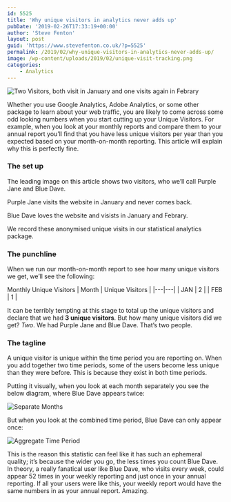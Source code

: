 ```yaml
---
id: 5525
title: 'Why unique visitors in analytics never adds up'
pubDate: '2019-02-26T17:33:19+00:00'
author: 'Steve Fenton'
layout: post
guid: 'https://www.stevefenton.co.uk/?p=5525'
permalink: /2019/02/why-unique-visitors-in-analytics-never-adds-up/
image: /wp-content/uploads/2019/02/unique-visit-tracking.png
categories:
    - Analytics
---
```


![Two Visitors, both visit in January and one visits again in Febrary](https://www.stevefenton.co.uk/wp-content/uploads/2019/02/unique-visit-tracking-1024x446.png)

Whether you use Google Analytics, Adobe Analytics, or some other package to learn about your web traffic, you are likely to come across some odd looking numbers when you start cutting up your Unique Visitors. For example, when you look at your monthly reports and compare them to your annual report you’ll find that you have less unique visitors per year than you expected based on your month-on-month reporting. This article will explain why this is perfectly fine.

### The set up

The leading image on this article shows two visitors, who we’ll call Purple Jane and Blue Dave.

Purple Jane visits the website in January and never comes back.

Blue Dave loves the website and visists in January and Febrary.

We record these anonymised unique visits in our statistical analytics package.

### The punchline

When we run our month-on-month report to see how many unique visitors we get, we’ll see the following:

Monthly Unique Visitors
| Month | Unique Visitors |
|---|---|
| JAN | 2 |
| FEB | 1 |

It can be terribly tempting at this stage to total up the unique visitors and declare that we had **3 unique visitors**. But how many unique visitors did we get? *Two*. We had Purple Jane and Blue Dave. That’s two people.

### The tagline

A unique visitor is unique within the time period you are reporting on. When you add together two time periods, some of the users become less unique than they were before. This is because they exist in both time periods.

Putting it visually, when you look at each month separately you see the below diagram, where Blue Dave appears twice:

![Separate Months](https://www.stevefenton.co.uk/wp-content/uploads/2019/02/separate-time-unique-visit-tracking-1024x508.png)

But when you look at the combined time period, Blue Dave can only appear once:

![Aggregate Time Period](https://www.stevefenton.co.uk/wp-content/uploads/2019/02/aggregate-time-unique-visit-tracking-1024x477.png)

This is the reason this statistic can feel like it has such an ephemeral quality; it’s because the wider you go, the less times you count Blue Dave. In theory, a really fanatical user like Blue Dave, who visits every week, could appear 52 times in your weekly reporting and just once in your annual reporting. If all your users were like this, your weekly report would have the same numbers in as your annual report. Amazing.